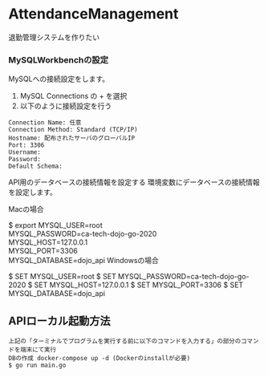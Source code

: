 # AttendanceManagement
退勤管理システムを作りたい

### MySQLWorkbenchの設定
MySQLへの接続設定をします。
1. MySQL Connections の + を選択
2. 以下のように接続設定を行う
 ```
 Connection Name: 任意
 Connection Method: Standard (TCP/IP)
 Hostname: 配布されたサーバのグローバルIP
 Port: 3306
 Username: 
 Password: 
 Default Schema: 
 ```

API用のデータベースの接続情報を設定する
環境変数にデータベースの接続情報を設定します。

Macの場合

$ export MYSQL_USER=root \
    MYSQL_PASSWORD=ca-tech-dojo-go-2020 \
    MYSQL_HOST=127.0.0.1 \
    MYSQL_PORT=3306 \
    MYSQL_DATABASE=dojo_api
Windowsの場合

$ SET MYSQL_USER=root
$ SET MYSQL_PASSWORD=ca-tech-dojo-go-2020
$ SET MYSQL_HOST=127.0.0.1
$ SET MYSQL_PORT=3306
$ SET MYSQL_DATABASE=dojo_api

## APIローカル起動方法
```
上記の「ターミナルでプログラムを実行する前に以下のコマンドを入力する」の部分のコマンドを端末にて実行  
DBの作成 docker-compose up -d (Dockerのinstallが必要)
$ go run main.go  
```
